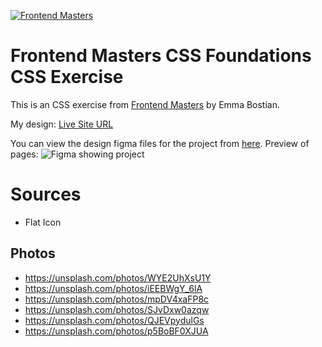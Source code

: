 [![Frontend Masters](https://static.frontendmasters.com/assets/brand/logos/full.png)][fem]

# Frontend Masters CSS Foundations CSS Exercise
This is an CSS exercise from [Frontend  Masters](https://frontendmasters.com/courses/css-foundations/) by Emma Bostian. 

My design: [Live Site URL](https:)

You can view the design figma files for the project from [here](https://www.figma.com/file/LEzNgBz63KLExeHNUyLCwH/FEM-CSS?type=design&node-id=0-1).
Preview of pages:
![Figma showing project](./readme-images/figma.png)



# Sources
- Flat Icon

## Photos
- https://unsplash.com/photos/WYE2UhXsU1Y
- https://unsplash.com/photos/iEEBWgY_6lA
- https://unsplash.com/photos/mpDV4xaFP8c
- https://unsplash.com/photos/SJvDxw0azqw
- https://unsplash.com/photos/QJEVpydulGs
- https://unsplash.com/photos/p5BoBF0XJUA

[fem]: https://frontendmasters.com
[course]: https://frontendmasters.com/courses/css-foundations/
